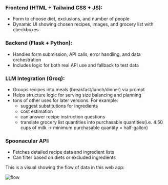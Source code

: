 ### Frontend (HTML + Tailwind CSS + JS):
- Form to choose diet, exclusions, and number of people
- Dynamic UI showing chosen recipes, images, and grocery list with checkboxes
### Backend (Flask + Python):
- Handles form submission, API calls, error handling, and data orchestration
- Includes logic for both real API use and fallback to test data
### LLM Integration (Groq):
- Groups recipes into meals (breakfast/lunch/dinner) via prompt
- Helps structure logic for serving size balancing and planning
- tons of other uses for later versions. For example:
  - suggest substitutions for ingredients
  - cost estimation
  - can answer recipe instruction questions
  - translate grocery list quantities into purchasable quantities(i.e. 4.50 cups of milk -> minimum purchasable quantity = half-gallon)
### Spoonacular API:
- Fetches detailed recipe data and ingredient lists
- Can filter based on diets or excluded ingredients

This is a visual showing the flow of data in this web app:

![flow](https://github.com/user-attachments/assets/3179b3a1-9754-4a09-8543-c892bdb737fc)
